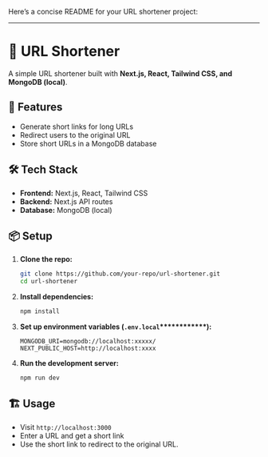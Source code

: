 Here’s a concise README for your URL shortener project:

---

# 🔗 URL Shortener

A simple URL shortener built with **Next.js, React, Tailwind CSS, and MongoDB (local)**.

## 🚀 Features

- Generate short links for long URLs
- Redirect users to the original URL
- Store short URLs in a MongoDB database

## 🛠️ Tech Stack

- **Frontend:** Next.js, React, Tailwind CSS
- **Backend:** Next.js API routes
- **Database:** MongoDB (local)

## 📦 Setup

1. **Clone the repo:**

   ```sh
   git clone https://github.com/your-repo/url-shortener.git  
   cd url-shortener  
   ```

2. **Install dependencies:**

   ```sh
   npm install  
   ```



3. **Set up environment variables (********`.env.local`********\*\*\*\*\*\*\*\*\*\*\*\*):**

   ```
   MONGODB_URI=mongodb://localhost:xxxxx/
   NEXT_PUBLIC_HOST=http://localhost:xxxx
   ```

4. **Run the development server:**

   ```sh
   npm run dev  
   ```

## 🏗️ Usage

- Visit `http://localhost:3000`
- Enter a URL and get a short link
- Use the short link to redirect to the original URL.

